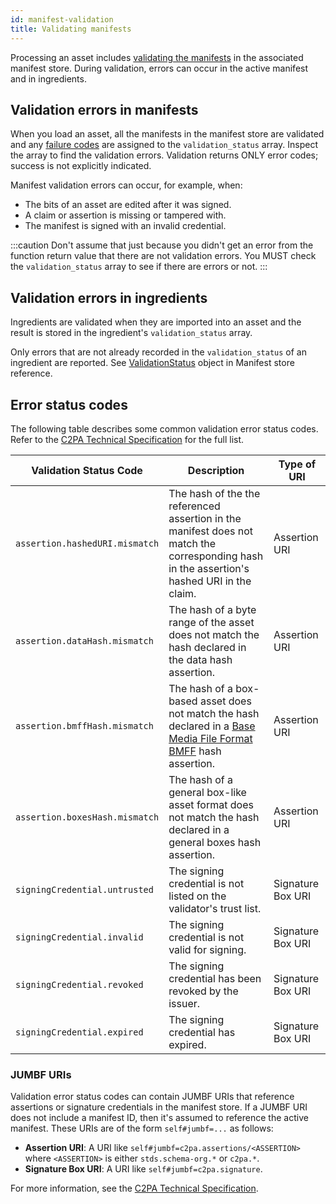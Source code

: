 ```yaml
---
id: manifest-validation
title: Validating manifests
---
```


Processing an asset includes [validating the manifests](https://c2pa.org/specifications/specifications/1.3/specs/C2PA_Specification.html#_validation) in the associated manifest store. During validation, errors can occur in the active manifest and in ingredients.

## Validation errors in manifests

When you load an asset, all the manifests in the manifest store are validated and any [failure codes](https://c2pa.org/specifications/specifications/1.3/specs/C2PA_Specification.html#_failure_codes) are assigned to the `validation_status` array. Inspect the array to find the validation errors. Validation returns ONLY error codes; success is not explicitly indicated.

Manifest validation errors can occur, for example, when:

- The bits of an asset are edited after it was signed.
- A claim or assertion is missing or tampered with.
- The manifest is signed with an invalid credential.

:::caution
Don't assume that just because you didn't get an error from the function return value that there are not validation errors. You MUST check the `validation_status` array to see if there are errors or not.
:::

## Validation errors in ingredients

Ingredients are validated when they are imported into an asset and the result is stored in the ingredient's `validation_status` array.

Only errors that are not already recorded in the `validation_status` of an ingredient are reported. See [ValidationStatus](../manifest/manifest-ref#validationstatus) object in Manifest store reference.

## Error status codes

The following table describes some common validation error status codes. Refer to the [C2PA Technical Specification](https://c2pa.org/specifications/specifications/1.3/specs/C2PA_Specification.html#_failure_codes) for the full list.

| Validation Status Code| Description  | Type of URI |
| --------------------- | ------------ | ----------- |
| `assertion.hashedURI.mismatch` | The hash of the the referenced assertion in the manifest does not match the corresponding hash in the assertion's hashed URI in the claim. | Assertion URI  |
| `assertion.dataHash.mismatch`  | The hash of a byte range of the asset does not match the hash declared in the data hash assertion.  | Assertion URI  |
| `assertion.bmffHash.mismatch`  | The hash of a box-based asset does not match the hash declared in a [Base Media File Format BMFF](https://www.loc.gov/preservation/digital/formats/fdd/fdd000079.shtml) hash assertion. | Assertion URI  |
| `assertion.boxesHash.mismatch` | The hash of a general box-like asset format does not match the hash declared in a general boxes hash assertion. | Assertion URI  |
| `signingCredential.untrusted`  | The signing credential is not listed on the validator's trust list.| Signature Box URI |
| `signingCredential.invalid` | The signing credential is not valid for signing. | Signature Box URI |
| `signingCredential.revoked` | The signing credential has been revoked by the issuer. | Signature Box URI |
| `signingCredential.expired` | The signing credential has expired.  | Signature Box URI |

### JUMBF URIs

Validation error status codes can contain JUMBF URIs that reference assertions or signature credentials in the manifest store. If a JUMBF URI does not include a manifest ID, then it's assumed to reference the active manifest. These URIs are of the form `self#jumbf=...` as follows:

- **Assertion URI**: A URI like `self#jumbf=c2pa.assertions/<ASSERTION>` where `<ASSERTION>` is either `stds.schema-org.*` or `c2pa.*`.
- **Signature Box URI**: A URI like `self#jumbf=c2pa.signature`.

For more information, see the [C2PA Technical Specification](https://c2pa.org/specifications/specifications/1.3/specs/C2PA_Specification.html#_uri_references).

<!--
Actions and assertions:

For actions - reference the spec e.g. common actions we refer to

How to describe an EXIF assertion in JSON

CreativeWork assertion

Actions
- Examples
- Ref to spec and schema.org
- GenAI - variation of Created Action

Assertions

- CreativeWork assertion
- DNT - Special assertion
- EXIF

Verify has a URL - how do I put it in?

User-defined assertion
-->
